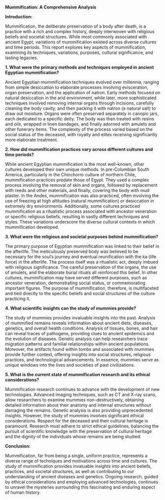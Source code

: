**Mummification: A Comprehensive Analysis**

**Introduction:**

Mummification, the deliberate preservation of a body after death, is a practice with a rich and complex history, deeply interwoven with religious beliefs and societal structures. While most commonly associated with ancient Egypt, variations of mummification existed across diverse cultures and time periods. This report explores key aspects of mummification, examining its techniques, variations, purposes, cultural significance, and lasting legacies.


**1. What were the primary methods and techniques employed in ancient Egyptian mummification?**

Ancient Egyptian mummification techniques evolved over millennia, ranging from simple desiccation to elaborate processes involving evisceration, organ preservation, and the application of natron.  Early methods focused on natural desiccation in the arid environment, while later, more sophisticated techniques involved removing internal organs through incisions, carefully cleaning the body cavity, and then packing it with natron (a natural salt) to draw out moisture.  Organs were often preserved separately in canopic jars, each dedicated to a specific deity.  The body was then treated with resins and oils, wrapped in linen bandages, and finally adorned with amulets and other funerary items. The complexity of the process varied based on the social status of the deceased, with royalty and elites receiving significantly more elaborate treatment.


**2. How did mummification practices vary across different cultures and time periods?**

While ancient Egyptian mummification is the most well-known, other cultures developed their own unique methods.  In pre-Columbian South America, particularly in the Chinchorro culture of northern Chile, mummification practices predate those of Egypt. They used a complex process involving the removal of skin and organs, followed by replacement with reeds and other materials, and finally, covering the body with mud plaster.  In the Andes,  mummification was also practiced, often involving the use of freezing at high altitudes (natural mummification) or desiccation in extremely dry environments.  Additionally, some cultures practiced mummification as a ritualistic process associated with ancestor veneration or specific religious beliefs, resulting in vastly different techniques and styles.  These variations underscore the diverse cultural contexts in which mummification developed.


**3. What were the religious and societal purposes behind mummification?**

The primary purpose of Egyptian mummification was linked to their belief in the afterlife. The meticulously preserved body was believed to be necessary for the soul’s journey and eventual reunification with the ka (life force) in the afterlife.  The process itself was a ritualistic act, deeply imbued with religious significance. The careful preservation of the organs, the use of amulets, and the elaborate burial rituals all reinforced this belief.  In other cultures, mummification may have served different purposes, such as ancestor veneration, demonstrating social status, or commemorating important figures.  The purpose of mummification, therefore, is multifaceted and tied directly to the specific beliefs and social structures of the culture practicing it.


**4. What scientific insights can the study of mummies provide?**

The study of mummies provides invaluable insights into the past.  Analysis of mummified remains reveals information about ancient diets, diseases, genetics, and overall health conditions.  Analysis of tissues, bones, and hair can reveal traces of pathogens, providing clues to ancient epidemics and the evolution of diseases.  Genetic analysis can help researchers trace migration patterns and familial relationships within ancient populations. Moreover,  the artifacts found within tombs and associated with mummies provide further context, offering insights into social structures, religious practices, and technological advancements.  In essence, mummies serve as unique windows into the lives and societies of past civilizations.


**5. What is the current state of mummification research and its ethical considerations?**

Mummification research continues to advance with the development of new technologies.  Advanced imaging techniques, such as CT and X-ray scans, allow researchers to examine mummies non-destructively, obtaining detailed information about their anatomy and internal structures without damaging the remains.  Genetic analysis is also providing unprecedented insights. However, the study of mummies involves significant ethical considerations. Respect for the deceased and their cultural heritage is paramount.  Research must adhere to strict ethical guidelines, balancing the pursuit of scientific knowledge with the preservation of cultural heritage and the dignity of the individuals whose remains are being studied.


**Conclusion:**

Mummification, far from being a single, uniform practice, represents a diverse range of techniques and motivations across time and cultures.  The study of mummification provides invaluable insights into ancient beliefs, practices, and societal structures, as well as contributing to our understanding of ancient diseases and genetics.  Ongoing research, guided by ethical considerations and employing advanced technologies, continues to unravel the mysteries surrounding this fascinating and enduring aspect of human history.

